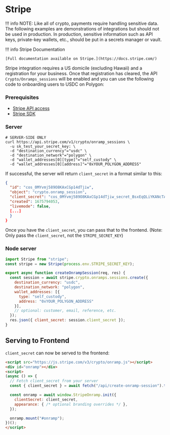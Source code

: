 # Stripe
!!! info 
    NOTE: Like all of crypto, payments require handling sensitive data. The following examples are demonstrations of integrations but should not be used in production. In production, sensitive information such as API keys, private-key wallets, etc., should be put in a secrets manager or vault.
    
!!! info Stripe Documentation

    [Full documentation available on Stripe.](https://docs.stripe.com/)

Stripe integration requires a US domicile (excluding Hawaii) and a registration for your business. Once that registration has cleared, the API `Crypto/Onramps_sessions` will be enabled and you can use the following code to onboarding users to USDC on Polygon:

### Prerequisites

* [Stripe API access](https://docs.stripe.com/api)
* [Stripe SDK](https://github.com/stripe/stripe-node)  

### Server

```curl
# SERVER-SIDE ONLY
curl https://api.stripe.com/v1/crypto/onramp_sessions \
  -u sk_test_your_secret_key: \
  -d "destination_currency"="usdc" \
  -d "destination_network"="polygon" \
  -d "wallet_addresses[0][type]"="self_custody" \
  -d "wallet_addresses[0][address]"="0xYOUR_POLYGON_ADDRESS"
```

If successful, the server will return `client_secret` in a format similar to this:

```json
{
  "id": "cos_0MYvmj589O8KAxCGp14dTjiw",
  "object": "crypto.onramp_session",
  "client_secret": "cos_0MYvmj589O8KAxCGp14dTjiw_secret_BsxEqQLiYKANcTAoVnJ2ikH5q002b9xzouk",
  "created": 1675794053,
  "livemode": false,
  [...]
  }
}
```

Once you have the `client_secret`, you can pass that to the frontend. (Note: Only pass the `client_secret`, not the `STRIPE_SECRET_KEY`)

### Node server

```js
import Stripe from "stripe";
const stripe = new Stripe(process.env.STRIPE_SECRET_KEY);

export async function createOnrampSession(req, res) {
  const session = await stripe.crypto.onramps.sessions.create({
    destination_currency: "usdc",
    destination_network: "polygon",
    wallet_addresses: [{
      type: "self_custody",
      address: "0xYOUR_POLYGON_ADDRESS"
    }],
    // optional: customer, email, reference, etc.
  });
  res.json({ client_secret: session.client_secret });
}
```


## Serving to Frontend

`client_secret` can now be served to the frontend:

```html
<script src="https://js.stripe.com/v3/crypto/onramp.js"></script>
<div id="onramp"></div>
<script>
(async () => {
  // Fetch client_secret from your server
  const { client_secret } = await fetch("/api/create-onramp-session").then(r => r.json());

  const onramp = await window.StripeOnramp.init({
    clientSecret: client_secret,
    appearance: { /* optional branding overrides */ },
  });

  onramp.mount("#onramp");
})();
</script>
```